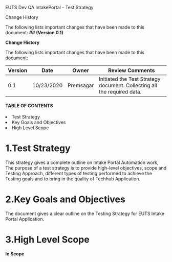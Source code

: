 EUTS Dev QA IntakePortal - Test Strategy 

Change History

The following lists important changes that have been made to this document:
**## (Version 0.1)**

**Change History**

The following lists important changes that have been made to this document:

| Version | Date | Owner | Review Comments |
| --- | --- | --- | --- |
| 0.1 | 10/23/2020 | Premsagar | Initiated the Test Strategy document. Collecting all the required data. |


#### TABLE OF CONTENTS

<li>Test Strategy</li>
<li>Key Goals and Objectives</li>
<li>High Level Scope</li>



# 1.Test Strategy

This strategy gives a complete outline on Intake Portal Automation work, The purpose of a test strategy is to provide high-level objectives, scope and Testing Approach, different types of testing performed to achieve the Testing goals and to bring in the quality of Techhub Application.

# 2.Key Goals and Objectives

The document gives a clear outline on the Testing Strategy for EUTS Intake Portal Application.


# 3.High Level Scope

**In Scope**
